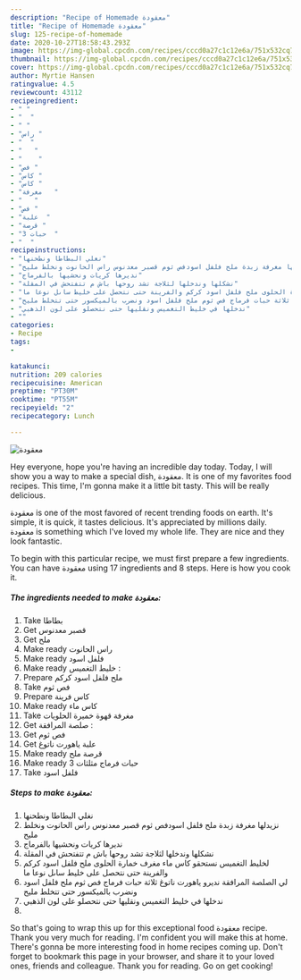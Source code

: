 ```yaml
---
description: "Recipe of Homemade معقودة"
title: "Recipe of Homemade معقودة"
slug: 125-recipe-of-homemade
date: 2020-10-27T18:58:43.293Z
image: https://img-global.cpcdn.com/recipes/cccd0a27c1c12e6a/751x532cq70/الصورة-الرئيسية-لوصفةمعقودة.jpg
thumbnail: https://img-global.cpcdn.com/recipes/cccd0a27c1c12e6a/751x532cq70/الصورة-الرئيسية-لوصفةمعقودة.jpg
cover: https://img-global.cpcdn.com/recipes/cccd0a27c1c12e6a/751x532cq70/الصورة-الرئيسية-لوصفةمعقودة.jpg
author: Myrtie Hansen
ratingvalue: 4.5
reviewcount: 43112
recipeingredient:
- " "
- "  "
- " "
- "راس "
- "  "
- "   "
- "    "
- "فص "
- "كاس "
- "كاس "
- "مغرفة   "
- "   "
- "فص "
- "علبة  "
- "قرصة "
- "3 حبات  "
- "  "
recipeinstructions:
- "نغلي البطاطا ونطحنها"
- "نزيدلها مغرفة زبدة ملح فلفل اسودفص ثوم قصبر معدنوس راس الحانوت ونخلط مليح"
- "نديرها كريات ونحشيها بالفرماج"
- "نشكلها وندخلها لثلاجة تشد روحها باش م تتفتحش في المقلة"
- "لخليط التغميس نستحقو كاس ماء مغرف خمارة الحلوى ملح فلفل اسود كركم والفرينة حتى نتحصل على خليط ساىل نوعا ما"
- "لي الصلصة المرافقة نديرو ياهورت ناتوغ ثلاثة حبات فرماج فص ثوم ملح فلفل اسود ونضرب بالميكسور حتى تتخلط مليح"
- "ندخلها في خليط التغميس ونقليها حتى نتحصلو على لون الذهبي"
- ""
categories:
- Recipe
tags:
- 

katakunci:  
nutrition: 209 calories
recipecuisine: American
preptime: "PT30M"
cooktime: "PT55M"
recipeyield: "2"
recipecategory: Lunch

---
```



![معقودة](https://img-global.cpcdn.com/recipes/cccd0a27c1c12e6a/751x532cq70/الصورة-الرئيسية-لوصفةمعقودة.jpg)

Hey everyone, hope you're having an incredible day today. Today, I will show you a way to make a special dish, معقودة. It is one of my favorites food recipes. This time, I'm gonna make it a little bit tasty. This will be really delicious.



معقودة is one of the most favored of recent trending foods on earth. It's simple, it is quick, it tastes delicious. It's appreciated by millions daily. معقودة is something which I've loved my whole life. They are nice and they look fantastic.


To begin with this particular recipe, we must first prepare a few ingredients. You can have معقودة using 17 ingredients and 8 steps. Here is how you cook it.

<!--inarticleads1-->

##### The ingredients needed to make معقودة:

1. Take  بطاطا
1. Get  قصبر معدنوس
1. Get  ملح
1. Make ready راس الحانوت
1. Make ready  فلفل اسود
1. Make ready  خليط التغميس :
1. Prepare  ملح فلفل اسود كركم
1. Take فص ثوم
1. Prepare كاس فرينة
1. Make ready كاس ماء
1. Take مغرفة قهوة خميرة الحلويات
1. Get  صلصة المرافقة :
1. Get فص ثوم
1. Get علبة ياهورت ناتوغ
1. Make ready قرصة ملح
1. Make ready 3 حبات فرماج مثلثات
1. Take  فلفل اسود




<!--inarticleads2-->

##### Steps to make معقودة:

1. نغلي البطاطا ونطحنها
1. نزيدلها مغرفة زبدة ملح فلفل اسودفص ثوم قصبر معدنوس راس الحانوت ونخلط مليح
1. نديرها كريات ونحشيها بالفرماج
1. نشكلها وندخلها لثلاجة تشد روحها باش م تتفتحش في المقلة
1. لخليط التغميس نستحقو كاس ماء مغرف خمارة الحلوى ملح فلفل اسود كركم والفرينة حتى نتحصل على خليط ساىل نوعا ما
1. لي الصلصة المرافقة نديرو ياهورت ناتوغ ثلاثة حبات فرماج فص ثوم ملح فلفل اسود ونضرب بالميكسور حتى تتخلط مليح
1. ندخلها في خليط التغميس ونقليها حتى نتحصلو على لون الذهبي
1. 




So that's going to wrap this up for this exceptional food معقودة recipe. Thank you very much for reading. I'm confident you will make this at home. There's gonna be more interesting food in home recipes coming up. Don't forget to bookmark this page in your browser, and share it to your loved ones, friends and colleague. Thank you for reading. Go on get cooking!

